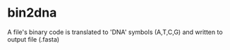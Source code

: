 # bin2dna
 A file's binary code is translated to 'DNA' symbols (A,T,C,G) and written to output file (.fasta)
